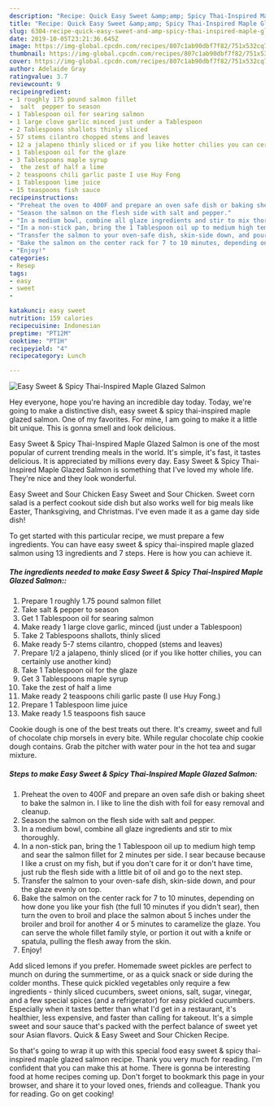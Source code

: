```yaml
---
description: "Recipe: Quick Easy Sweet &amp;amp; Spicy Thai-Inspired Maple Glazed Salmon"
title: "Recipe: Quick Easy Sweet &amp;amp; Spicy Thai-Inspired Maple Glazed Salmon"
slug: 6304-recipe-quick-easy-sweet-and-amp-spicy-thai-inspired-maple-glazed-salmon
date: 2019-10-05T23:21:36.645Z
image: https://img-global.cpcdn.com/recipes/807c1ab90dbf7f82/751x532cq70/easy-sweet-spicy-thai-inspired-maple-glazed-salmon-recipe-main-photo.jpg
thumbnail: https://img-global.cpcdn.com/recipes/807c1ab90dbf7f82/751x532cq70/easy-sweet-spicy-thai-inspired-maple-glazed-salmon-recipe-main-photo.jpg
cover: https://img-global.cpcdn.com/recipes/807c1ab90dbf7f82/751x532cq70/easy-sweet-spicy-thai-inspired-maple-glazed-salmon-recipe-main-photo.jpg
author: Adelaide Gray
ratingvalue: 3.7
reviewcount: 9
recipeingredient:
- 1 roughly 175 pound salmon fillet
-  salt  pepper to season
- 1 Tablespoon oil for searing salmon
- 1 large clove garlic minced just under a Tablespoon
- 2 Tablespoons shallots thinly sliced
- 57 stems cilantro chopped stems and leaves
- 12 a jalapeno thinly sliced or if you like hotter chilies you can certainly use another kind
- 1 Tablespoon oil for the glaze
- 3 Tablespoons maple syrup
-  the zest of half a lime
- 2 teaspoons chili garlic paste I use Huy Fong
- 1 Tablespoon lime juice
- 15 teaspoons fish sauce
recipeinstructions:
- "Preheat the oven to 400F and prepare an oven safe dish or baking sheet to bake the salmon in. I like to line the dish with foil for easy removal and cleanup."
- "Season the salmon on the flesh side with salt and pepper."
- "In a medium bowl, combine all glaze ingredients and stir to mix thoroughly."
- "In a non-stick pan, bring the 1 Tablespoon oil up to medium high temp and sear the salmon fillet for 2 minutes per side. I sear because because I like a crust on my fish, but if you don&#39;t care for it or don&#39;t have time, just rub the flesh side with a little bit of oil and go to the next step."
- "Transfer the salmon to your oven-safe dish, skin-side down, and pour the glaze evenly on top."
- "Bake the salmon on the center rack for 7 to 10 minutes, depending on how done you like your fish (the full 10 minutes if you didn&#39;t sear), then turn the oven to broil and place the salmon about 5 inches under the broiler and broil for another 4 or 5 minutes to caramelize the glaze. You can serve the whole fillet family style, or portion it out with a knife or spatula, pulling the flesh away from the skin."
- "Enjoy!"
categories:
- Resep
tags:
- easy
- sweet
- 

katakunci: easy sweet 
nutrition: 159 calories
recipecuisine: Indonesian
preptime: "PT12M"
cooktime: "PT1H"
recipeyield: "4"
recipecategory: Lunch

---
```



![Easy Sweet &amp; Spicy Thai-Inspired Maple Glazed Salmon](https://img-global.cpcdn.com/recipes/807c1ab90dbf7f82/751x532cq70/easy-sweet-spicy-thai-inspired-maple-glazed-salmon-recipe-main-photo.jpg)

Hey everyone, hope you're having an incredible day today. Today, we're going to make a distinctive dish, easy sweet &amp; spicy thai-inspired maple glazed salmon. One of my favorites. For mine, I am going to make it a little bit unique. This is gonna smell and look delicious.

Easy Sweet &amp; Spicy Thai-Inspired Maple Glazed Salmon is one of the most popular of current trending meals in the world. It's simple, it's fast, it tastes delicious. It is appreciated by millions every day. Easy Sweet &amp; Spicy Thai-Inspired Maple Glazed Salmon is something that I've loved my whole life. They're nice and they look wonderful.

Easy Sweet and Sour Chicken Easy Sweet and Sour Chicken. Sweet corn salad is a perfect cookout side dish but also works well for big meals like Easter, Thanksgiving, and Christmas. I&#39;ve even made it as a game day side dish!


To get started with this particular recipe, we must prepare a few ingredients. You can have easy sweet &amp; spicy thai-inspired maple glazed salmon using 13 ingredients and 7 steps. Here is how you can achieve it.

##### The ingredients needed to make Easy Sweet &amp; Spicy Thai-Inspired Maple Glazed Salmon::

1. Prepare 1 roughly 1.75 pound salmon fillet
1. Take  salt &amp; pepper to season
1. Get 1 Tablespoon oil for searing salmon
1. Make ready 1 large clove garlic, minced (just under a Tablespoon)
1. Take 2 Tablespoons shallots, thinly sliced
1. Make ready 5-7 stems cilantro, chopped (stems and leaves)
1. Prepare 1/2 a jalapeno, thinly sliced (or if you like hotter chilies, you can certainly use another kind)
1. Take 1 Tablespoon oil for the glaze
1. Get 3 Tablespoons maple syrup
1. Take  the zest of half a lime
1. Make ready 2 teaspoons chili garlic paste (I use Huy Fong.)
1. Prepare 1 Tablespoon lime juice
1. Make ready 1.5 teaspoons fish sauce


Cookie dough is one of the best treats out there. It&#39;s creamy, sweet and full of chocolate chip morsels in every bite. While regular chocolate chip cookie dough contains. Grab the pitcher with water pour in the hot tea and sugar mixture. 

##### Steps to make Easy Sweet &amp; Spicy Thai-Inspired Maple Glazed Salmon:

1. Preheat the oven to 400F and prepare an oven safe dish or baking sheet to bake the salmon in. I like to line the dish with foil for easy removal and cleanup.
1. Season the salmon on the flesh side with salt and pepper.
1. In a medium bowl, combine all glaze ingredients and stir to mix thoroughly.
1. In a non-stick pan, bring the 1 Tablespoon oil up to medium high temp and sear the salmon fillet for 2 minutes per side. I sear because because I like a crust on my fish, but if you don&#39;t care for it or don&#39;t have time, just rub the flesh side with a little bit of oil and go to the next step.
1. Transfer the salmon to your oven-safe dish, skin-side down, and pour the glaze evenly on top.
1. Bake the salmon on the center rack for 7 to 10 minutes, depending on how done you like your fish (the full 10 minutes if you didn&#39;t sear), then turn the oven to broil and place the salmon about 5 inches under the broiler and broil for another 4 or 5 minutes to caramelize the glaze. You can serve the whole fillet family style, or portion it out with a knife or spatula, pulling the flesh away from the skin.
1. Enjoy!


Add sliced lemons if you prefer. Homemade sweet pickles are perfect to munch on during the summertime, or as a quick snack or side during the colder months. These quick pickled vegetables only require a few ingredients - thinly sliced cucumbers, sweet onions, salt, sugar, vinegar, and a few special spices (and a refrigerator) for easy pickled cucumbers. Especially when it tastes better than what I&#39;d get in a restaurant, it&#39;s healthier, less expensive, and faster than calling for takeout. It&#39;s a simple sweet and sour sauce that&#39;s packed with the perfect balance of sweet yet sour Asian flavors. Quick &amp; Easy Sweet and Sour Chicken Recipe. 

So that's going to wrap it up with this special food easy sweet &amp; spicy thai-inspired maple glazed salmon recipe. Thank you very much for reading. I'm confident that you can make this at home. There is gonna be interesting food at home recipes coming up. Don't forget to bookmark this page in your browser, and share it to your loved ones, friends and colleague. Thank you for reading. Go on get cooking!
